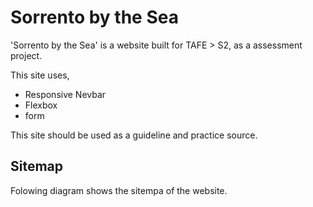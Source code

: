 # Sorrento by the Sea

'Sorrento by the Sea' is a website built for TAFE > S2, as a assessment project.

This site uses,
* Responsive Nevbar
* Flexbox
* form

This site should be used as a guideline and practice source.

## Sitemap
Folowing diagram shows the sitempa of the website.
